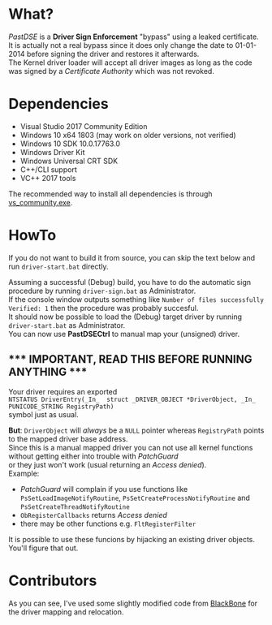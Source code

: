 # What?
*PastDSE* is a **Driver Sign Enforcement** "bypass" using a leaked certificate.  
It is actually not a real bypass since it does only change the date to 01-01-2014 before signing the driver and restores it afterwards.  
The Kernel driver loader will accept all driver images as long as the code was signed by a *Certificate Authority* which was not revoked.  


# Dependencies
- Visual Studio 2017 Community Edition
- Windows 10 x64 1803 (may work on older versions, not verified)
- Windows 10 SDK 10.0.17763.0
- Windows Driver Kit
- Windows Universal CRT SDK
- C++/CLI support
- VC++ 2017 tools

The recommended way to install all dependencies is through [vs_community.exe](https://visualstudio.microsoft.com/).


# HowTo
If you do not want to build it from source, you can skip the text below and run `driver-start.bat` directly.  

Assuming a successful (Debug) build, you have to do the automatic sign procedure by running `driver-sign.bat` as Administrator.  
If the console window outputs something like `Number of files successfully Verified: 1` then the procedure was probably succesful.  
It should now be possible to load the (Debug) target driver by running `driver-start.bat` as Administrator.  
You can now use **PastDSECtrl** to manual map your (unsigned) driver.  


## *** IMPORTANT, READ THIS BEFORE RUNNING ANYTHING ***
Your driver requires an exported  
`NTSTATUS DriverEntry(_In_  struct _DRIVER_OBJECT *DriverObject, _In_  PUNICODE_STRING RegistryPath)`  
symbol just as usual.  
  
**But**: `DriverObject` will *always* be a `NULL` pointer whereas `RegistryPath` points to the mapped driver base address.  
Since this is a manual mapped driver you can not use all kernel functions without getting either into trouble with *PatchGuard*  
or they just won't  work (usual returning an *Access denied*).  
Example:
- *PatchGuard* will complain if you use functions like `PsSetLoadImageNotifyRoutine`, `PsSetCreateProcessNotifyRoutine` and `PsSetCreateThreadNotifyRoutine`
- `ObRegisterCallbacks` returns *Access denied*
- there may be other functions e.g. `FltRegisterFilter`
  
It is possible to use these funcions by hijacking an existing driver objects. You'll figure that out.


# Contributors
As you can see, I've used some slightly modified code from [BlackBone](https://github.com/DarthTon/Blackbone) for the driver mapping and relocation.